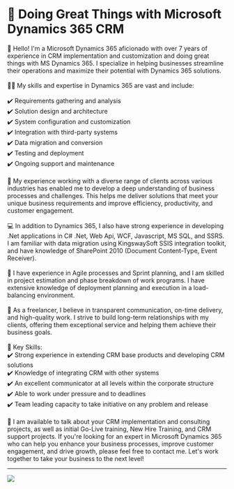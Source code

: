 # 💫 Doing Great Things with Microsoft Dynamics 365 CRM
👋 Hello! I'm a Microsoft Dynamics 365 aficionado with over 7 years of experience in CRM implementation and customization and doing great things with MS Dynamics 365. I specialize in helping businesses streamline their operations and maximize their potential with Dynamics 365 solutions.<br><br>👨‍💻 My skills and expertise in Dynamics 365 are vast and include:<br><br>✔️ Requirements gathering and analysis<br>✔️ Solution design and architecture<br>✔️ System configuration and customization<br>✔️ Integration with third-party systems<br>✔️ Data migration and conversion<br>✔️ Testing and deployment<br>✔️ Ongoing support and maintenance<br><br>💼 My experience working with a diverse range of clients across various industries has enabled me to develop a deep understanding of business processes and challenges. This helps me deliver solutions that meet your unique business requirements and improve efficiency, productivity, and customer engagement.<br><br>💻 In addition to Dynamics 365, I also have strong experience in developing .Net applications in C# .Net, Web Api, WCF, Javascript, MS SQL, and SSRS. I am familiar with data migration using KingswaySoft SSIS integration toolkit, and have knowledge of SharePoint 2010 (Document Content-Type, Event Receiver).<br><br>🚀 I have experience in Agile processes and Sprint planning, and I am skilled in project estimation and phase breakdown of work programs. I have extensive knowledge of deployment planning and execution in a load-balancing environment.<br><br>🤝 As a freelancer, I believe in transparent communication, on-time delivery, and high-quality work. I strive to build long-term relationships with my clients, offering them exceptional service and helping them achieve their business goals.<br><br>🔑 Key Skills:<br>✔️ Strong experience in extending CRM base products and developing CRM solutions<br>✔️ Knowledge of integrating CRM with other systems<br>✔️ An excellent communicator at all levels within the corporate structure<br>✔️ Able to work under pressure and to deadlines<br>✔️ Team leading capacity to take initiative on any problem and release<br><br>💬 I am available to talk about your CRM implementation and consulting projects, as well as initial Go-Live training, New Hire Training, and CRM support projects. If you're looking for an expert in Microsoft Dynamics 365 who can help you enhance your business processes, improve customer engagement, and drive growth, please feel free to contact me. Let's work together to take your business to the next level!

---
[![](https://visitcount.itsvg.in/api?id=s4shahryar&icon=0&color=0)](https://visitcount.itsvg.in)
